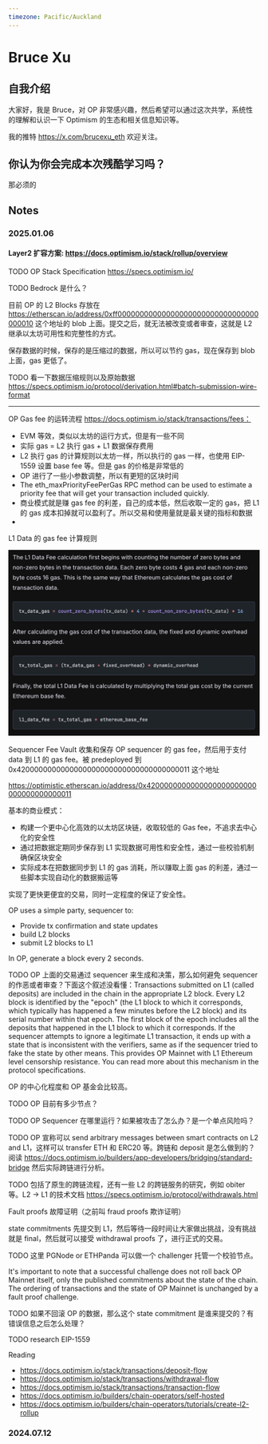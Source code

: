 ```yaml
---
timezone: Pacific/Auckland
---
```


# Bruce Xu

## 自我介绍

大家好，我是 Bruce，对 OP 非常感兴趣，然后希望可以通过这次共学，系统性的理解和认识一下 Optimism 的生态和相关信息知识等。

我的推特 <https://x.com/brucexu_eth> 欢迎关注。

## 你认为你会完成本次残酷学习吗？

那必须的

## Notes

<!-- Content_START -->

### 2025.01.06

#### Layer2 扩容方案: https://docs.optimism.io/stack/rollup/overview

TODO OP Stack Specification https://specs.optimism.io/

TODO Bedrock 是什么？

目前 OP 的 L2 Blocks 存放在 https://etherscan.io/address/0xff00000000000000000000000000000000000010 这个地址的 blob 上面。提交之后，就无法被改变或者审查，这就是 L2 继承以太坊可用性和完整性的方式。

保存数据的时候，保存的是压缩过的数据，所以可以节约 gas，现在保存到 blob 上面，gas 更低了。

TODO 看一下数据压缩规则以及原始数据 https://specs.optimism.io/protocol/derivation.html#batch-submission-wire-format

---

OP Gas fee 的运转流程 https://docs.optimism.io/stack/transactions/fees：

- EVM 等效，类似以太坊的运行方式，但是有一些不同
- 实际 gas = L2 执行 gas + L1 数据保存费用
- L2 执行 gas 的计算规则以太坊一样，所以执行的 gas 一样，也使用 EIP-1559 设置 base fee 等。但是 gas 的价格是非常低的
- OP 进行了一些小参数调整，所以有更短的区块时间
- The eth_maxPriorityFeePerGas RPC method can be used to estimate a priority fee that will get your transaction included quickly.
- 商业模式就是赚 gas fee 的利差，自己的成本低，然后收取一定的 gas，把 L1 的 gas 成本扣掉就可以盈利了。所以交易和使用量就是最关键的指标和数据
-

L1 Data 的 gas fee 计算规则

![alt text](brucexu-eth_assets/image.png)

Sequencer Fee Vault 收集和保存 OP sequencer 的 gas fee，然后用于支付 data 到 L1 的 gas fee。被 predeployed 到 0x4200000000000000000000000000000000000011 这个地址

https://optimistic.etherscan.io/address/0x4200000000000000000000000000000000000011

基本的商业模式：

- 构建一个更中心化高效的以太坊区块链，收取较低的 Gas fee，不追求去中心化的安全性
- 通过把数据定期同步保存到 L1 实现数据可用性和安全性，通过一些校验机制确保区块安全
- 实际成本在把数据同步到 L1 的 gas 消耗，所以赚取上面 gas 的利差，通过一些脚本实现自动化的数据搬运等

实现了更快更便宜的交易，同时一定程度的保证了安全性。

OP uses a simple party, sequencer to:

- Provide tx confirmation and state updates
- build L2 blocks
- submit L2 blocks to L1

In OP, generate a block every 2 seconds.

TODO OP 上面的交易通过 sequencer 来生成和决策，那么如何避免 sequencer 的作恶或者审查？下面这个叙述没看懂：Transactions submitted on L1 (called deposits) are included in the chain in the appropriate L2 block. Every L2 block is identified by the "epoch" (the L1 block to which it corresponds, which typically has happened a few minutes before the L2 block) and its serial number within that epoch. The first block of the epoch includes all the deposits that happened in the L1 block to which it corresponds. If the sequencer attempts to ignore a legitimate L1 transaction, it ends up with a state that is inconsistent with the verifiers, same as if the sequencer tried to fake the state by other means. This provides OP Mainnet with L1 Ethereum level censorship resistance. You can read more about this mechanism in the protocol specifications.

OP 的中心化程度和 OP 基金会比较高。

TODO OP 目前有多少节点？

TODO OP Sequencer 在哪里运行？如果被攻击了怎么办？是一个单点风险吗？

TODO OP 宣称可以 send arbitrary messages between smart contracts on L2 and L1，这样可以 transfer ETH 和 ERC20 等。跨链和 deposit 是怎么做到的？阅读 https://docs.optimism.io/builders/app-developers/bridging/standard-bridge 然后实际跨链进行分析。

TODO 包括了原生的跨链流程，还有一些 L2 的跨链服务的研究，例如 obiter 等。L2 -> L1 的技术文档 https://specs.optimism.io/protocol/withdrawals.html

Fault proofs 故障证明（之前叫 fraud proofs 欺诈证明）

state commitments 先提交到 L1，然后等待一段时间让大家做出挑战，没有挑战就是 final，然后就可以接受 withdrawal proofs 了，进行正式的交易。

TODO 这里 PGNode or ETHPanda 可以做一个 challenger 托管一个校验节点。

It's important to note that a successful challenge does not roll back OP Mainnet itself, only the published commitments about the state of the chain. The ordering of transactions and the state of OP Mainnet is unchanged by a fault proof challenge.

TODO 如果不回滚 OP 的数据，那么这个 state commitment 是谁来提交的？有错误信息之后怎么处理？

TODO research EIP-1559

Reading

- https://docs.optimism.io/stack/transactions/deposit-flow
- https://docs.optimism.io/stack/transactions/withdrawal-flow
- https://docs.optimism.io/stack/transactions/transaction-flow
- https://docs.optimism.io/builders/chain-operators/self-hosted
- https://docs.optimism.io/builders/chain-operators/tutorials/create-l2-rollup

### 2024.07.12

<!-- Content_END -->
